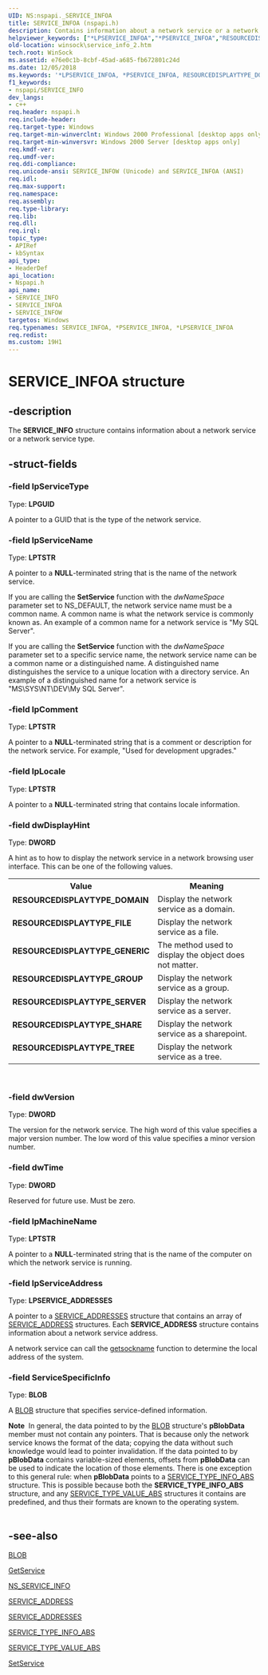 ```yaml
---
UID: NS:nspapi._SERVICE_INFOA
title: SERVICE_INFOA (nspapi.h)
description: Contains information about a network service or a network service type.helpviewer_keywords: ["*LPSERVICE_INFOA","*PSERVICE_INFOA","RESOURCEDISPLAYTYPE_DOMAIN","RESOURCEDISPLAYTYPE_FILE","RESOURCEDISPLAYTYPE_GENERIC","RESOURCEDISPLAYTYPE_GROUP","RESOURCEDISPLAYTYPE_SERVER","RESOURCEDISPLAYTYPE_SHARE","RESOURCEDISPLAYTYPE_TREE","SERVICE_INFO","SERVICE_INFO structure [Winsock]","SERVICE_INFOA","SERVICE_INFOW","_win32_service_info_2","nspapi/SERVICE_INFO","nspapi/SERVICE_INFOA","nspapi/SERVICE_INFOW","winsock.service_info_2"]
old-location: winsock\service_info_2.htm
tech.root: WinSock
ms.assetid: e76e0c1b-8cbf-45ad-a685-fb672801c24d
ms.date: 12/05/2018
ms.keywords: '*LPSERVICE_INFOA, *PSERVICE_INFOA, RESOURCEDISPLAYTYPE_DOMAIN, RESOURCEDISPLAYTYPE_FILE, RESOURCEDISPLAYTYPE_GENERIC, RESOURCEDISPLAYTYPE_GROUP, RESOURCEDISPLAYTYPE_SERVER, RESOURCEDISPLAYTYPE_SHARE, RESOURCEDISPLAYTYPE_TREE, SERVICE_INFO, SERVICE_INFO structure [Winsock], SERVICE_INFOA, SERVICE_INFOW, _win32_service_info_2, nspapi/SERVICE_INFO, nspapi/SERVICE_INFOA, nspapi/SERVICE_INFOW, winsock.service_info_2'
f1_keywords:
- nspapi/SERVICE_INFO
dev_langs:
- c++
req.header: nspapi.h
req.include-header: 
req.target-type: Windows
req.target-min-winverclnt: Windows 2000 Professional [desktop apps only]
req.target-min-winversvr: Windows 2000 Server [desktop apps only]
req.kmdf-ver: 
req.umdf-ver: 
req.ddi-compliance: 
req.unicode-ansi: SERVICE_INFOW (Unicode) and SERVICE_INFOA (ANSI)
req.idl: 
req.max-support: 
req.namespace: 
req.assembly: 
req.type-library: 
req.lib: 
req.dll: 
req.irql: 
topic_type:
- APIRef
- kbSyntax
api_type:
- HeaderDef
api_location:
- Nspapi.h
api_name:
- SERVICE_INFO
- SERVICE_INFOA
- SERVICE_INFOW
targetos: Windows
req.typenames: SERVICE_INFOA, *PSERVICE_INFOA, *LPSERVICE_INFOA
req.redist: 
ms.custom: 19H1
---
```


# SERVICE_INFOA structure


## -description


The 
<b>SERVICE_INFO</b> structure contains information about a network service or a network service type.


## -struct-fields




### -field lpServiceType

Type: <b>LPGUID</b>

A pointer to a GUID that is the type of the network service.


### -field lpServiceName

Type: <b>LPTSTR</b>

A pointer to a <b>NULL</b>-terminated string that is the name of the network service. 




If you are calling the 
<b>SetService</b> function with the <i>dwNameSpace</i> parameter set to NS_DEFAULT, the network service name must be a common name. A common name is what the network service is commonly known as. An example of a common name for a network service is "My SQL Server".

If you are calling the 
<b>SetService</b> function with the <i>dwNameSpace</i> parameter set to a specific service name, the network service name can be a common name or a distinguished name. A distinguished name distinguishes the service to a unique location with a directory service. An example of a distinguished name for a network service is "MS\\SYS\\NT\\DEV\\My SQL Server".


### -field lpComment

Type: <b>LPTSTR</b>

A pointer to a <b>NULL</b>-terminated string that is a comment or description for the network service. For example, "Used for development upgrades."


### -field lpLocale

Type: <b>LPTSTR</b>

A pointer to a <b>NULL</b>-terminated string that contains locale information.


### -field dwDisplayHint

Type: <b>DWORD</b>

A hint as to how to display the network service in a network browsing user interface. This can be one of the following values. 



<table>
<tr>
<th>Value</th>
<th>Meaning</th>
</tr>
<tr>
<td width="40%"><a id="RESOURCEDISPLAYTYPE_DOMAIN"></a><a id="resourcedisplaytype_domain"></a><dl>
<dt><b>RESOURCEDISPLAYTYPE_DOMAIN</b></dt>
</dl>
</td>
<td width="60%">
Display the network service as a domain.

</td>
</tr>
<tr>
<td width="40%"><a id="RESOURCEDISPLAYTYPE_FILE"></a><a id="resourcedisplaytype_file"></a><dl>
<dt><b>RESOURCEDISPLAYTYPE_FILE</b></dt>
</dl>
</td>
<td width="60%">
Display the network service as a file.

</td>
</tr>
<tr>
<td width="40%"><a id="RESOURCEDISPLAYTYPE_GENERIC"></a><a id="resourcedisplaytype_generic"></a><dl>
<dt><b>RESOURCEDISPLAYTYPE_GENERIC</b></dt>
</dl>
</td>
<td width="60%">
The method used to display the object does not matter.

</td>
</tr>
<tr>
<td width="40%"><a id="RESOURCEDISPLAYTYPE_GROUP"></a><a id="resourcedisplaytype_group"></a><dl>
<dt><b>RESOURCEDISPLAYTYPE_GROUP</b></dt>
</dl>
</td>
<td width="60%">
Display the network service as a group.

</td>
</tr>
<tr>
<td width="40%"><a id="RESOURCEDISPLAYTYPE_SERVER"></a><a id="resourcedisplaytype_server"></a><dl>
<dt><b>RESOURCEDISPLAYTYPE_SERVER</b></dt>
</dl>
</td>
<td width="60%">
Display the network service as a server.

</td>
</tr>
<tr>
<td width="40%"><a id="RESOURCEDISPLAYTYPE_SHARE"></a><a id="resourcedisplaytype_share"></a><dl>
<dt><b>RESOURCEDISPLAYTYPE_SHARE</b></dt>
</dl>
</td>
<td width="60%">
Display the network service as a sharepoint.

</td>
</tr>
<tr>
<td width="40%"><a id="RESOURCEDISPLAYTYPE_TREE"></a><a id="resourcedisplaytype_tree"></a><dl>
<dt><b>RESOURCEDISPLAYTYPE_TREE</b></dt>
</dl>
</td>
<td width="60%">
Display the network service as a tree.

</td>
</tr>
</table>
 


### -field dwVersion

Type: <b>DWORD</b>

The version for the network service. The high word of this value specifies a major version number. The low word of this value specifies a minor version number.


### -field dwTime

Type: <b>DWORD</b>

Reserved for future use. Must be zero.


### -field lpMachineName

Type: <b>LPTSTR</b>

A pointer to a <b>NULL</b>-terminated string that is the name of the computer on which the network service is running.


### -field lpServiceAddress

Type: <b>LPSERVICE_ADDRESSES</b>

A pointer to a 
<a href="https://docs.microsoft.com/windows/desktop/api/nspapi/ns-nspapi-service_addresses">SERVICE_ADDRESSES</a> structure that contains an array of 
<a href="https://docs.microsoft.com/windows/desktop/api/nspapi/ns-nspapi-service_address">SERVICE_ADDRESS</a> structures. Each 
<b>SERVICE_ADDRESS</b> structure contains information about a network service address. 




A network service can call the 
<a href="https://docs.microsoft.com/windows/desktop/api/winsock/nf-winsock-getsockname">getsockname</a> function to determine the local address of the system.


### -field ServiceSpecificInfo

Type: <b>BLOB</b>

A 
						<a href="https://docs.microsoft.com/windows/desktop/api/nspapi/ns-nspapi-blob">BLOB</a> structure that specifies service-defined information. 




<div class="alert"><b>Note</b>  In general, the data pointed to by the 
<a href="https://docs.microsoft.com/windows/desktop/api/nspapi/ns-nspapi-blob">BLOB</a> structure's <b>pBlobData</b> member must not contain any pointers. That is because only the network service knows the format of the data; copying the data without such knowledge would lead to pointer invalidation. If the data pointed to by <b>pBlobData</b> contains variable-sized elements, offsets from <b>pBlobData</b> can be used to indicate the location of those elements. There is one exception to this general rule: when <b>pBlobData</b> points to a 
<a href="https://docs.microsoft.com/windows/desktop/api/nspapi/ns-nspapi-service_type_info_absa">SERVICE_TYPE_INFO_ABS</a> structure. This is possible because both the 
<b>SERVICE_TYPE_INFO_ABS</b> structure, and any 
<a href="https://docs.microsoft.com/windows/desktop/api/nspapi/ns-nspapi-service_type_value_absa">SERVICE_TYPE_VALUE_ABS</a> structures it contains are predefined, and thus their formats are known to the operating system.</div>
<div> </div>

## -see-also




<a href="https://docs.microsoft.com/windows/desktop/api/nspapi/ns-nspapi-blob">BLOB</a>



<a href="https://docs.microsoft.com/windows/desktop/api/nspapi/nf-nspapi-getservicea">GetService</a>



<a href="https://docs.microsoft.com/windows/desktop/api/nspapi/ns-nspapi-ns_service_infoa">NS_SERVICE_INFO</a>



<a href="https://docs.microsoft.com/windows/desktop/api/nspapi/ns-nspapi-service_address">SERVICE_ADDRESS</a>



<a href="https://docs.microsoft.com/windows/desktop/api/nspapi/ns-nspapi-service_addresses">SERVICE_ADDRESSES</a>



<a href="https://docs.microsoft.com/windows/desktop/api/nspapi/ns-nspapi-service_type_info_absa">SERVICE_TYPE_INFO_ABS</a>



<a href="https://docs.microsoft.com/windows/desktop/api/nspapi/ns-nspapi-service_type_value_absa">SERVICE_TYPE_VALUE_ABS</a>



<a href="https://docs.microsoft.com/windows/desktop/api/nspapi/nf-nspapi-setservicea">SetService</a>
 

 

